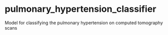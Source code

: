 # pulmonary_hypertension_classifier
Model for classifying the pulmonary hypertension on computed tomography scans
